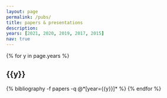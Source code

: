 ```yaml
---
layout: page
permalink: /pubs/
title: papers & presentations
description:
years: [2021, 2020, 2019, 2017, 2015]
nav: true
---
```


<div class="publications">

{% for y in page.years %}
  <h2 class="year">{{y}}</h2>
  {% bibliography -f papers -q @*[year={{y}}]* %}
{% endfor %}

</div>
